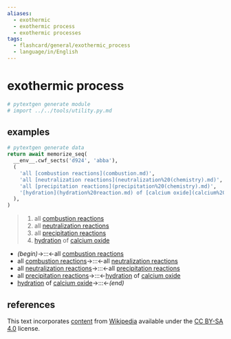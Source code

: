 ```yaml
---
aliases:
  - exothermic
  - exothermic process
  - exothermic processes
tags:
  - flashcard/general/exothermic_process
  - language/in/English
---
```


# exothermic process

```Python
# pytextgen generate module
# import ../../tools/utility.py.md
```

## examples

```Python
# pytextgen generate data
return await memorize_seq(
  __env__.cwf_sects('d924', 'abba'),
  (
    'all [combustion reactions](combustion.md)',
    'all [neutralization reactions](neutralization%20(chemistry).md)',
    'all [precipitation reactions](precipitation%20(chemistry).md)',
    '[hydration](hydration%20reaction.md) of [calcium oxide](calcium%20oxide.md)',
  ),
)
```

<!--pytextgen generate section="d924"--><!-- The following content is generated at 2023-04-01T22:38:27.897121+08:00. Any edits will be overridden! -->

> 1. all [combustion reactions](combustion.md)
> 2. all [neutralization reactions](neutralization%20(chemistry).md)
> 3. all [precipitation reactions](precipitation%20(chemistry).md)
> 4. [hydration](hydration%20reaction.md) of [calcium oxide](calcium%20oxide.md)

<!--/pytextgen-->

<!--pytextgen generate section="abba"--><!-- The following content is generated at 2024-01-04T20:17:51.721626+08:00. Any edits will be overridden! -->

- _(begin)_→:::←all [combustion reactions](combustion.md)
- all [combustion reactions](combustion.md)→:::←all [neutralization reactions](neutralization%20(chemistry).md)
- all [neutralization reactions](neutralization%20(chemistry).md)→:::←all [precipitation reactions](precipitation%20(chemistry).md)
- all [precipitation reactions](precipitation%20(chemistry).md)→:::←[hydration](hydration%20reaction.md) of [calcium oxide](calcium%20oxide.md)
- [hydration](hydration%20reaction.md) of [calcium oxide](calcium%20oxide.md)→:::←_(end)_

<!--/pytextgen-->

## references

This text incorporates [content](https://en.wikipedia.org/wiki/exothermic_process) from [Wikipedia](Wikipedia.md) available under the [CC BY-SA 4.0](https://creativecommons.org/licenses/by-sa/4.0/) license.
